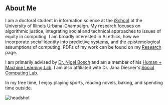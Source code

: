 ## About Me

I am a doctoral student in information science at the [iSchool](https://ischool.illinois.edu/) at the University of Illinois Urbana-Champaign.
My research focuses on algorithmic justice, integrating social and technical approaches to issues of equity in computing.
I am broadly interested in AI ethics, how we incorporate social identity into predictive systems, and the epistemological assumptions of computing.
PDFs of my work can be found on my [Research](/research.md) page.

I am primarily advised by [Dr. Nigel Bosch](https://pnigel.com) and am a member of his [Human + Machine Learning Lab](https://humanplusml.com/).
I am also affiliated with Dr. Jana Diesner's [Social Computing Lab](http://jdiesnerlab.ischool.illinois.edu/).

In my free time, I enjoy playing sports, reading novels, baking, and spending time outside.

![headshot](/assets/img/headshot.jpg)
